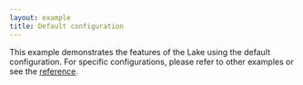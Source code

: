 ```yaml
---
layout: example
title: Default configuration
---
```


This example demonstrates the features of the Lake using the default configuration. For specific configurations, please refer to other examples or see the [reference](/reference/).

<script setup>
import { data } from '../assets/values/default-value.data.js';

const rootStyle = {
  height: '500px',
  overflow: 'auto',
};
</script>

<DefaultEditor :value="data.value" :rootStyle="rootStyle" />
